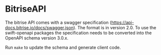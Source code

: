 # BitriseAPI

The bitrise API comes with a swagger specification (https://api-docs.bitrise.io/docs/swagger.json). The format is in version 2.0. To use the swift-openapi packages the specification needs to be converted into the OpenAPI schema version 3.0.x.

Run `make` to update the schema and generate client code.
